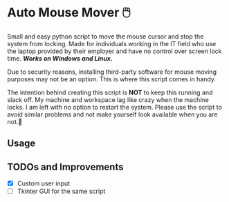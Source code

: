 # Auto Mouse Mover 🖱️

Small and easy python script to move the mouse cursor and stop the system from locking. Made for individuals working in the IT field who use the laptop provided by their employer and have no control over screen lock time.
***Works on Windows and Linux.***

Due to security reasons, installing third-party software for mouse moving purposes may not be an option. This is where this script comes in handy.

The intention behind creating this script is **NOT** to keep this running and slack off. My machine and workspace lag like crazy when the machine locks. I am left with no option to restart the system. Please use the script to avoid similar problems and not make yourself look available when you are not.🙂 

## Usage

## TODOs and Improvements
- [X] Custom user input
- [ ] Tkinter GUI for the same script
